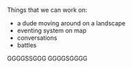 Things that we can work on:

 - a dude moving around on a landscape
 - eventing system on map
  - conversations
 - battles

GGGGSSGGG
GGGGSGGGG
